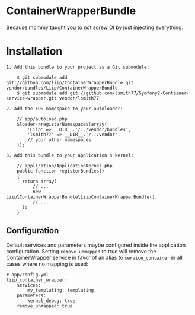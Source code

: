 ContainerWrapperBundle
======================

Because mommy taught you to not screw DI by just injecting everything.

Installation
============

    1. Add this bundle to your project as a Git submodule:

        $ git submodule add git://github.com/liip/ContainerWrapperBundle.git vendor/bundles/Liip/ContainerWrapperBundle
        $ git submodule add git://github.com/lsmith77/Symfony2-Container-service-wrapper.git vendor/lsmith77

    2. Add the FOS namespace to your autoloader:

        // app/autoload.php
        $loader->registerNamespaces(array(
            'Liip' => __DIR__.'/../vendor/bundles',
            'lsmith77' => __DIR__.'/../vendor',
            // your other namespaces
        ));

    3. Add this bundle to your application's kernel:

        // application/ApplicationKernel.php
        public function registerBundles()
        {
          return array(
              // ...
              new Liip\ContainerWrapperBundle\LiipContainerWrapperBundle(),
              // ...
          );
        }

Configuration
-------------

Default services and parameters maybe configured inside the application configuration.
Setting ``remove_unmapped`` to true will remove the ContainerWrapper service in favor of an
alias to ``service_container`` in all cases where no mapping is used:

    # app/config.yml
    liip_container_wrapper:
        services:
            my_templating: templating
        parameters:
            kernel_debug: true
        remove_unmapped: true
